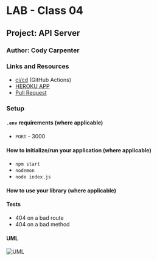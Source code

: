 # LAB - Class 04

## Project: API Server

### Author: Cody Carpenter

### Links and Resources

- [ci/cd](https://github.com/CallMeCody/basic-express-server/actions) (GitHub Actions)
- [HEROKU APP](https://api-server-class-04.herokuapp.com/)
- [Pull Request](https://github.com/CallMeCody/api-server/pull/2)

### Setup

#### `.env` requirements (where applicable)

- `PORT` - 3000

#### How to initialize/run your application (where applicable)

- `npm start`
- `nodemon`
- `node index.js`

#### How to use your library (where applicable)

#### Tests

- 404 on a bad route
- 404 on a bad method

#### UML

![UML]()
